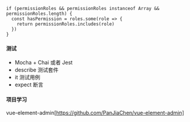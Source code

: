```
if (permissionRoles && permissionRoles instanceof Array && permissionRoles.length) {
  const hasPermission = roles.some(role => {
    return permissionRoles.includes(role)
  })
}
```

#### 测试

- Mocha + Chai 或者 Jest
- describe 测试套件
- it 测试用例
- expect 断言

#### 项目学习
vue-element-admin[https://github.com/PanJiaChen/vue-element-admin]